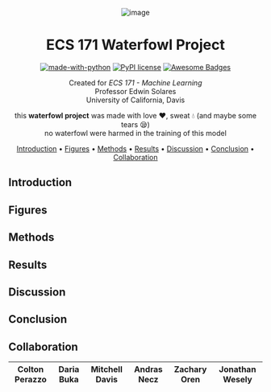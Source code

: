 <div align="center">

![image](https://i.ibb.co/PFLxfVj/image-1.png)

# ECS 171 Waterfowl Project
[![made-with-python](https://img.shields.io/badge/Made%20with-Python-1f425f.svg)](https://www.python.org/)
[![PyPI license](https://img.shields.io/pypi/l/ansicolortags.svg)](https://pypi.python.org/pypi/ansicolortags/)
[![Awesome Badges](https://img.shields.io/badge/badges-awesome-green.svg)](https://github.com/Naereen/badges)

Created for *ECS 171 - Machine Learning* <br />
Professor Edwin Solares <br />
University of California, Davis

this **waterfowl project** was made with love :heart:, sweat :droplet: (and maybe some tears :sleepy:) <br />
no waterfowl were harmed in the training of this model

[Introduction](#introduction) •
[Figures](#figures) •
[Methods](#methods) •
[Results](#results) •
[Discussion](#discussion) •
[Conclusion](#conclusion) •
[Collaboration](#collaboration)

</div>

## Introduction

## Figures

## Methods

## Results

## Discussion

## Conclusion

## Collaboration

| Colton Perazzo  | Daria Buka | Mitchell Davis | Andras Necz | Zachary Oren | Jonathan Wesely |
| ------------- | ------------- | ------------- | ------------- | ------------- | ------------- |
